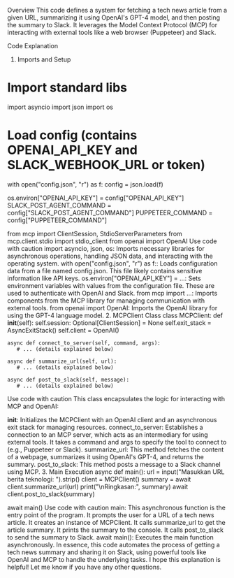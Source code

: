 Overview
This code defines a system for fetching a tech news article from a given URL, summarizing it using OpenAI's GPT-4 model, and then posting the summary to Slack. It leverages the Model Context Protocol (MCP) for interacting with external tools like a web browser (Puppeteer) and Slack.

Code Explanation
1. Imports and Setup
# Import standard libs
import asyncio
import json
import os

# Load config (contains OPENAI_API_KEY and SLACK_WEBHOOK_URL or token)
with open("config.json", "r") as f:
    config = json.load(f)

os.environ["OPENAI_API_KEY"] = config["OPENAI_API_KEY"]
SLACK_POST_AGENT_COMMAND = config["SLACK_POST_AGENT_COMMAND"]
PUPPETEER_COMMAND = config["PUPPETEER_COMMAND"]

from mcp import ClientSession, StdioServerParameters
from mcp.client.stdio import stdio_client
from openai import OpenAI
Use code with caution
import asyncio, json, os: Imports necessary libraries for asynchronous operations, handling JSON data, and interacting with the operating system.
with open("config.json", "r") as f:: Loads configuration data from a file named config.json. This file likely contains sensitive information like API keys.
os.environ["OPENAI_API_KEY"] = ...: Sets environment variables with values from the configuration file. These are used to authenticate with OpenAI and Slack.
from mcp import ...: Imports components from the MCP library for managing communication with external tools.
from openai import OpenAI: Imports the OpenAI library for using the GPT-4 language model.
2. MCPClient Class
class MCPClient:
    def __init__(self):
        self.session: Optional[ClientSession] = None
        self.exit_stack = AsyncExitStack()
        self.client = OpenAI()
        
    async def connect_to_server(self, command, args):
       # ... (details explained below)

    async def summarize_url(self, url):
       # ... (details explained below)

    async def post_to_slack(self, message):
       # ... (details explained below)
Use code with caution
This class encapsulates the logic for interacting with MCP and OpenAI:

__init__: Initializes the MCPClient with an OpenAI client and an asynchronous exit stack for managing resources.
connect_to_server: Establishes a connection to an MCP server, which acts as an intermediary for using external tools. It takes a command and args to specify the tool to connect to (e.g., Puppeteer or Slack).
summarize_url: This method fetches the content of a webpage, summarizes it using OpenAI's GPT-4, and returns the summary.
post_to_slack: This method posts a message to a Slack channel using MCP.
3. Main Execution
async def main():
    url = input("Masukkan URL berita teknologi: ").strip()
    client = MCPClient()
    summary = await client.summarize_url(url)
    print("\nRingkasan:", summary)
    await client.post_to_slack(summary)

await main()
Use code with caution
main: This asynchronous function is the entry point of the program.
It prompts the user for a URL of a tech news article.
It creates an instance of MCPClient.
It calls summarize_url to get the article summary.
It prints the summary to the console.
It calls post_to_slack to send the summary to Slack.
await main(): Executes the main function asynchronously.
In essence, this code automates the process of getting a tech news summary and sharing it on Slack, using powerful tools like OpenAI and MCP to handle the underlying tasks. I hope this explanation is helpful! Let me know if you have any other questions.
